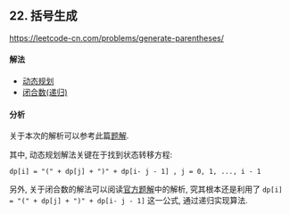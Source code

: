 ## 22. 括号生成

https://leetcode-cn.com/problems/generate-parentheses/


#### 解法  

* [动态规划](_1.py)
* [闭合数(递归)](_2.py)


#### 分析 

关于本次的解析可以参考此篇[题解](https://leetcode-cn.com/problems/generate-parentheses/solution/hui-su-suan-fa-by-liweiwei1419/).

其中, 动态规划解法关键在于找到状态转移方程:
```
dp[i] = "(" + dp[j] + ")" + dp[i- j - 1] , j = 0, 1, ..., i - 1
```

另外, 关于闭合数的解法可以阅读[官方题解](https://leetcode-cn.com/problems/generate-parentheses/solution/gua-hao-sheng-cheng-by-leetcode/)中的解析,
究其根本还是利用了 `dp[i] = "(" + dp[j] + ")" + dp[i- j - 1]` 这一公式, 通过递归实现算法.
